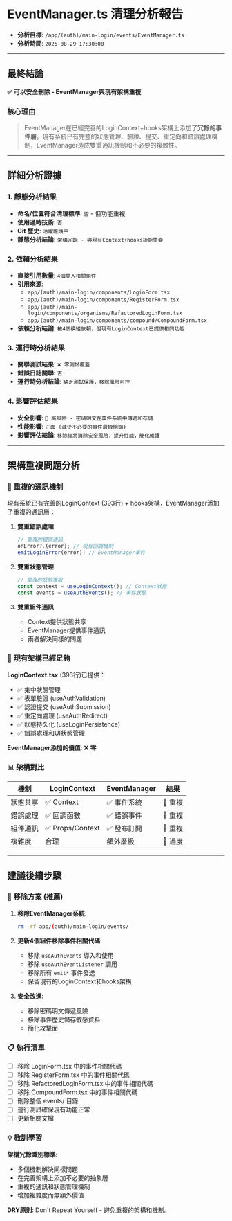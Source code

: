 # EventManager.ts 清理分析報告

- **分析目標**: `/app/(auth)/main-login/events/EventManager.ts`
- **分析時間**: `2025-08-29 17:30:00`

---

## 最終結論

**✅ 可以安全刪除 - EventManager與現有架構重複**

### 核心理由

> EventManager在已經完善的LoginContext+hooks架構上添加了**冗餘的事件層**。現有系統已有完整的狀態管理、驗證、提交、重定向和錯誤處理機制，EventManager造成雙重通訊機制和不必要的複雜性。

---

## 詳細分析證據

### 1. 靜態分析結果

- **命名/位置符合清理標準**: `否` - 但功能重複
- **使用過時技術**: `否`
- **Git 歷史**: `活躍維護中`
- **靜態分析結論**: `架構冗餘 - 與現有Context+hooks功能重疊`

### 2. 依賴分析結果

- **直接引用數量**: `4個登入相關組件`
- **引用來源**:
  - `app/(auth)/main-login/components/LoginForm.tsx`
  - `app/(auth)/main-login/components/RegisterForm.tsx`
  - `app/(auth)/main-login/components/organisms/RefactoredLoginForm.tsx`
  - `app/(auth)/main-login/components/compound/CompoundForm.tsx`
- **依賴分析結論**: `被4個模組依賴，但現有LoginContext已提供相同功能`

### 3. 運行時分析結果

- **關聯測試結果**: `❌ 零測試覆蓋`
- **錯誤日誌關聯**: `否`
- **運行時分析結論**: `缺乏測試保護，移除風險可控`

### 4. 影響評估結果

- **安全影響**: `🔴 高風險 - 密碼明文在事件系統中傳遞和存儲`
- **性能影響**: `正面 (減少不必要的事件層級開銷)`
- **影響評估結論**: `移除後將消除安全風險，提升性能，簡化維護`

---

## 架構重複問題分析

### 🚫 **重複的通訊機制**

現有系統已有完善的LoginContext (393行) + hooks架構，EventManager添加了重複的通訊層：

1. **雙重錯誤處理**

   ```typescript
   // 重複的錯誤通訊
   onError?.(error); // 現有回調機制
   emitLoginError(error); // EventManager事件
   ```

2. **雙重狀態管理**

   ```typescript
   // 重複的狀態獲取
   const context = useLoginContext(); // Context狀態
   const events = useAuthEvents(); // 事件狀態
   ```

3. **雙重組件通訊**
   - Context提供狀態共享
   - EventManager提供事件通訊
   - 兩者解決同樣的問題

### 🎯 **現有架構已經足夠**

**LoginContext.tsx** (393行)已提供：

- ✅ 集中狀態管理
- ✅ 表單驗證 (useAuthValidation)
- ✅ 認證提交 (useAuthSubmission)
- ✅ 重定向處理 (useAuthRedirect)
- ✅ 狀態持久化 (useLoginPersistence)
- ✅ 錯誤處理和UI狀態管理

**EventManager添加的價值**: ❌ **零**

### 📊 **架構對比**

| 機制     | LoginContext     | EventManager | 結果    |
| -------- | ---------------- | ------------ | ------- |
| 狀態共享 | ✅ Context       | ✅ 事件系統  | 🔴 重複 |
| 錯誤處理 | ✅ 回調函數      | ✅ 錯誤事件  | 🔴 重複 |
| 組件通訊 | ✅ Props/Context | ✅ 發布訂閱  | 🔴 重複 |
| 複雜度   | 合理             | 額外層級     | 🔴 過度 |

---

## 建議後續步驟

### 🔄 **移除方案** (推薦)

1. **移除EventManager系統**:

   ```bash
   rm -rf app/(auth)/main-login/events/
   ```

2. **更新4個組件移除事件相關代碼**:
   - 移除 `useAuthEvents` 導入和使用
   - 移除 `useAuthEventListener` 調用
   - 移除所有 `emit*` 事件發送
   - 保留現有的LoginContext和hooks架構

3. **安全改進**:
   - 移除密碼明文傳遞風險
   - 移除事件歷史儲存敏感資料
   - 簡化攻擊面

### 📋 **執行清單**

- [ ] 移除 LoginForm.tsx 中的事件相關代碼
- [ ] 移除 RegisterForm.tsx 中的事件相關代碼
- [ ] 移除 RefactoredLoginForm.tsx 中的事件相關代碼
- [ ] 移除 CompoundForm.tsx 中的事件相關代碼
- [ ] 刪除整個 events/ 目錄
- [ ] 運行測試確保現有功能正常
- [ ] 更新相關文檔

### 💡 **教訓學習**

**架構冗餘識別標準**:

- 多個機制解決同樣問題
- 在完善架構上添加不必要的抽象層
- 重複的通訊和狀態管理機制
- 增加複雜度而無額外價值

**DRY原則**: Don't Repeat Yourself - 避免重複的架構和機制。
